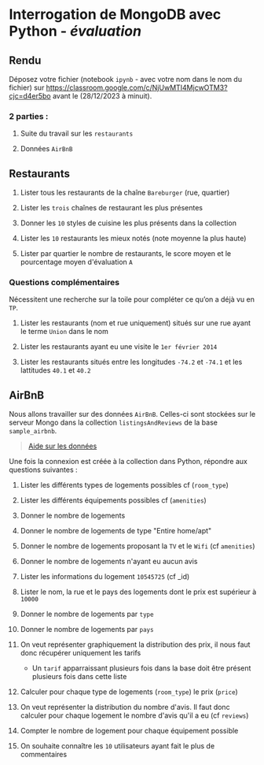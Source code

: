 # Interrogation de MongoDB avec Python - *évaluation*

## Rendu

Déposez votre fichier (notebook `ipynb` - avec votre nom dans le nom du fichier) sur https://classroom.google.com/c/NjUwMTI4MjcwOTM3?cjc=d4er5bo avant le (28/12/2023 à minuit).

### 2 parties :

1. Suite du travail sur les `restaurants`
   
2. Données `AirBnB`

## Restaurants 

1. Lister tous les restaurants de la chaîne `Bareburger` (rue, quartier)

2. Lister les `trois` chaînes de restaurant les plus présentes

3. Donner les `10` styles de cuisine les plus présents dans la collection

4. Lister les `10` restaurants les mieux notés (note moyenne la plus haute)

5. Lister par quartier le nombre de restaurants, le score moyen et le pourcentage moyen d'évaluation `A`

### Questions complémentaires

Nécessitent une recherche sur la toile pour compléter ce qu’on a déjà vu en `TP`.

1. Lister les restaurants (nom et rue uniquement) situés sur une rue ayant le terme `Union` dans le nom

2. Lister les restaurants ayant eu une visite le `1er février 2014`

3. Lister les restaurants situés entre les longitudes `-74.2` et `-74.1` et les lattitudes `40.1` et `40.2`

## AirBnB

Nous allons travailler sur des données `AirBnB`. Celles-ci sont stockées sur le serveur Mongo dans la collection `listingsAndReviews` de la base `sample_airbnb`.

> [Aide sur les données](https://docs.atlas.mongodb.com/sample-data/sample-airbnb)

Une fois la connexion est créée à la collection dans Python, répondre aux questions suivantes :

1. Lister les différents types de logements possibles cf (`room_type`)

2. Lister les différents équipements possibles cf (`amenities`)

3. Donner le nombre de logements

4. Donner le nombre de logements de type "Entire home/apt"

5. Donner le nombre de logements proposant la `TV` et le `Wifi` (cf `amenities`) 

6. Donner le nombre de logements n'ayant eu aucun avis

7. Lister les informations du logement `10545725` (cf _id)

8. Lister le nom, la rue et le pays des logements dont le prix est supérieur à `10000`

9. Donner le nombre de logements par `type`

10. Donner le nombre de logements par `pays`

11. On veut représenter graphiquement la distribution des prix, il nous faut donc récupérer uniquement les tarifs 

    - Un `tarif` apparraissant plusieurs fois dans la base doit être présent plusieurs fois dans cette liste

12. Calculer pour chaque type de logements (`room_type`) le prix (`price`)

13. On veut représenter la distribution du nombre d'avis. Il faut donc calculer pour chaque logement le nombre d'avis qu'il a eu (cf `reviews`)

14. Compter le nombre de logement pour chaque équipement possible

15. On souhaite connaître les `10` utilisateurs ayant fait le plus de commentaires

